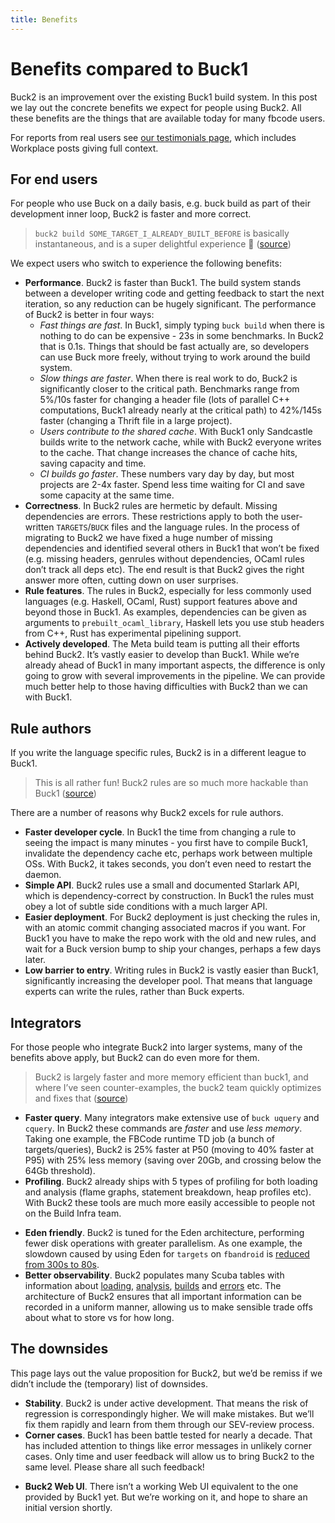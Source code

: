 ```yaml
---
title: Benefits
---
```


# Benefits compared to Buck1

Buck2 is an improvement over the existing Buck1 build system. In this post we lay out the concrete benefits we expect for people using Buck2. All these benefits are the things that are available today for many fbcode users.

<FbInternalOnly>

For reports from real users see [our testimonials page](testimonials.md), which includes Workplace posts giving full context.

</FbInternalOnly>

## For end users

For people who use Buck on a daily basis, e.g. buck build as part of their development inner loop, Buck2 is faster and more correct.

> `buck2 build SOME_TARGET_I_ALREADY_BUILT_BEFORE` is basically instantaneous, and is a super delightful experience 🙂<FbInternalOnly> ([source](https://fb.prod.workplace.com/groups/buck2users/posts/3030704467185914))</FbInternalOnly>

We expect users who switch to experience the following benefits:

* **Performance**. Buck2 is faster than Buck1. The build system stands between a developer writing code and getting feedback to start the next iteration, so any reduction can be hugely significant. The performance of Buck2 is better in four ways:
  * _Fast things are fast_. In Buck1, simply typing `buck build` when there is nothing to do can be expensive - 23s in some benchmarks. In Buck2 that is 0.1s. Things that should be fast actually are, so developers can use Buck more freely, without trying to work around the build system.
  * _Slow things are faster_. When there is real work to do, Buck2 is significantly closer to the critical path. Benchmarks range from 5%/10s faster for changing a header file (lots of parallel C++ computations, Buck1 already nearly at the critical path) to 42%/145s faster (changing a Thrift file in a large project).
  * _Users contribute to the shared cache_. With Buck1 only Sandcastle builds write to the network cache, while with Buck2 everyone writes to the cache. That change increases the chance of cache hits, saving capacity and time.
  * _CI builds go faster_. These numbers vary day by day, but most projects are 2-4x faster. Spend less time waiting for CI and save some capacity at the same time.
* **Correctness**. In Buck2 rules are hermetic by default. Missing dependencies are errors. These restrictions apply to both the user-written `TARGETS`/`BUCK` files and the language rules. In the process of migrating to Buck2 we have fixed a huge number of missing dependencies and identified several others in Buck1 that won’t be fixed (e.g. missing headers, genrules without dependencies, OCaml rules don’t track all deps etc). The end result is that Buck2 gives the right answer more often, cutting down on user surprises.
* **Rule features**. The rules in Buck2, especially for less commonly used languages (e.g. Haskell, OCaml, Rust) support features above and beyond those in Buck1. As examples, dependencies can be given as arguments to `prebuilt_ocaml_library`, Haskell lets you use stub headers from C++, Rust has experimental pipelining support.
* **Actively developed**. The Meta build team is putting all their efforts behind Buck2. It’s vastly easier to develop than Buck1. While we’re already ahead of Buck1 in many important aspects, the difference is only going to grow with several improvements in the pipeline. We can provide much better help to those having difficulties with Buck2 than we can with Buck1.

## Rule authors

If you write the language specific rules, Buck2 is in a different league to Buck1.

> This is all rather fun! Buck2 rules are so much more hackable than Buck1<FbInternalOnly>
([source](https://fb.prod.workplace.com/groups/333784157210625/posts/928214407767594))</FbInternalOnly>

There are a number of reasons why Buck2 excels for rule authors.

* **Faster developer cycle**. In Buck1 the time from changing a rule to seeing the impact is many minutes - you first have to compile Buck1, invalidate the dependency cache etc, perhaps work between multiple OSs. With Buck2, it takes seconds, you don’t even need to restart the daemon.
* **Simple API**. Buck2 rules use a small and documented Starlark API, which is dependency-correct by construction. In Buck1 the rules must obey a lot of subtle side conditions with a much larger API.
* **Easier deployment**. For Buck2 deployment is just checking the rules in, with an atomic commit changing associated macros if you want. For Buck1 you have to make the repo work with the old and new rules, and wait for a Buck version bump to ship your changes, perhaps a few days later.
* **Low barrier to entry**. Writing rules in Buck2 is vastly easier than Buck1, significantly increasing the developer pool. That means that language experts can write the rules, rather than Buck experts.

## Integrators

For those people who integrate Buck2 into larger systems, many of the benefits above apply, but Buck2 can do even more for them.

> Buck2 is largely faster and more memory efficient than buck1, and where I’ve seen counter-examples, the buck2 team quickly optimizes and fixes that<FbInternalOnly> ([source](https://fb.prod.workplace.com/groups/devx.ci.bffs/posts/616830502778501))</FbInternalOnly>

* **Faster query**. Many integrators make extensive use of `buck uquery` and `cquery`. In Buck2 these commands are _faster_ and use _less memory_. Taking one example, the FBCode runtime TD job (a bunch of targets/queries), Buck2 is 25% faster at P50 (moving to 40% faster at P95) with 25% less memory (saving over 20Gb, and crossing below the 64Gb threshold).
* **Profiling**. Buck2 already ships with 5 types of profiling for both loading and analysis (flame graphs, statement breakdown, heap profiles etc). With Buck2 these tools are much more easily accessible to people not on the Build Infra team.

<FbInternalOnly>

* **Eden friendly**. Buck2 is tuned for the Eden architecture, performing fewer disk operations with greater parallelism. As one example, the slowdown caused by using Eden for `targets` on `fbandroid` is [reduced from 300s to 80s](https://fb.workplace.com/groups/132499338763090/posts/132580122088345).
* **Better observability**. Buck2 populates many Scuba tables with information about [loading](https://www.internalfb.com/intern/scuba/query/?dataset=buck2_loads), [analysis](https://www.internalfb.com/intern/scuba/query/?dataset=buck2_analyses), [builds](https://www.internalfb.com/intern/scuba/query/?dataset=buck2_builds) and [errors](https://www.internalfb.com/intern/scuba/query/?dataset=buck2_action_errors) etc. The architecture of Buck2 ensures that all important information can be recorded in a uniform manner, allowing us to make sensible trade offs about what to store vs for how long.

</FbInternalOnly>

## The downsides

This page lays out the value proposition for Buck2, but we’d be remiss if we didn’t include the (temporary) list of downsides.

* **Stability**. Buck2 is under active development. That means the risk of regression is correspondingly higher. We will make mistakes. But we’ll fix them rapidly and learn from them through our SEV-review process.
* **Corner cases**. Buck1 has been battle tested for nearly a decade. That has included attention to things like error messages in unlikely corner cases. Only time and user feedback will allow us to bring Buck2 to the same level. Please share all such feedback!

<FbInternalOnly>

* **Buck2 Web UI**. There isn’t a working Web UI equivalent to the one provided by Buck1 yet. But we’re working on it, and hope to share an initial version shortly.

</FbInternalOnly>
